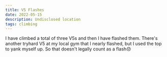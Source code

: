 ```yaml
---
title: V5 Flashes
date: 2022-05-15
description: Undisclosed location
tags: climbing
---
```

I have climbed a total of three V5s and then I have flashed them. There's another tryhard V5 at my local gym that I nearly flashed, but I used the top to yank myself up. So that doesn't legally count as a flash😞